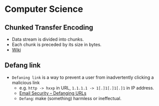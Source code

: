 # Computer Science

## Chunked Transfer Encoding

- Data stream is divided into chunks.
- Each chunk is preceded by its size in bytes.
- [Wiki](https://en.wikipedia.org/wiki/Chunked_transfer_encoding)

## Defang link

- `Defaning link` is a way to prevent a user from inadvertently clicking a malicious link
  - e.g. `http -> hxxp` in URL, `1.1.1.1 -> 1[.]1[.]1[.]1` in IP address.
  - [Email Security – Defanging URLs](https://www.ibm.com/docs/en/sqsp/32.0?topic=SSBRUQ_32.0.0/com.ibm.resilient.doc/install/resilient_install_defangURLs.htm)
  - `Defang`: make (something) harmless or ineffectual.